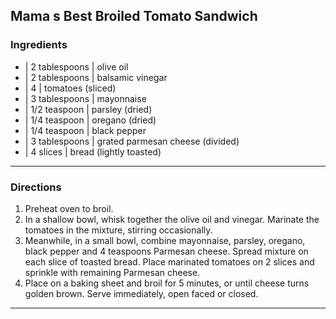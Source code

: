 ## Mama s Best Broiled Tomato Sandwich


### Ingredients
    
* | 2 tablespoons | olive oil
* | 2 tablespoons | balsamic vinegar
* | 4             | tomatoes (sliced)
* | 3 tablespoons | mayonnaise
* | 1/2 teaspoon  | parsley (dried)
* | 1/4 teaspoon  | oregano (dried)
* | 1/4 teaspoon  | black pepper
* | 3 tablespoons | grated parmesan cheese (divided)
* | 4 slices      | bread (lightly toasted)

---

### Directions
   
1. Preheat oven to broil.  
2. In a shallow bowl, whisk together the olive oil and vinegar. Marinate the tomatoes in the mixture, stirring occasionally.  
3. Meanwhile, in a small bowl, combine mayonnaise, parsley, oregano, 
black pepper and 4 teaspoons Parmesan cheese. Spread mixture on each 
slice of toasted bread. Place marinated tomatoes on 2 slices and 
sprinkle with remaining Parmesan cheese.  
4. Place on a baking sheet and broil for 5 minutes, or until cheese turns 
golden brown. Serve immediately, open faced or closed.

---

